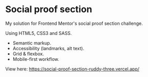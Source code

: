 # Social proof section
My solution for Frontend Mentor's social proof section challenge.

Using HTML5, CSS3 and SASS.
* Semantic markup.
* Accessibility (landmarks, alt text).
* Grid & flexbox.
* Mobile-first workflow.

View here: https://social-proof-section-ruddy-three.vercel.app/

